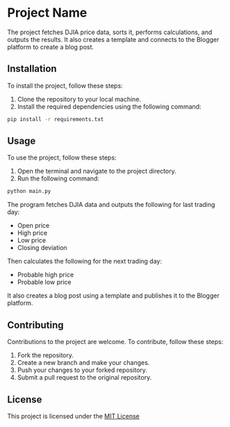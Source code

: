 # Project Name

The project fetches DJIA price data, sorts it, performs calculations, and outputs the results. It also creates a template and connects to the Blogger platform to create a blog post.

## Installation

To install the project, follow these steps:

1. Clone the repository to your local machine.
2. Install the required dependencies using the following command:

```sh
pip install -r requirements.txt
```

## Usage

To use the project, follow these steps:

1. Open the terminal and navigate to the project directory.
2. Run the following command:

```sh
python main.py
```

The program fetches DJIA data and outputs the following for last trading day:

- Open price
- High price
- Low price
- Closing deviation

Then calculates the following for the next trading day:

- Probable high price
- Probable low price

It also creates a blog post using a template and publishes it to the Blogger platform.

## Contributing

Contributions to the project are welcome. To contribute, follow these steps:

1. Fork the repository.
2. Create a new branch and make your changes.
3. Push your changes to your forked repository.
4. Submit a pull request to the original repository.

## License

This project is licensed under the [MIT License](https://opensource.org/licenses/MIT)
